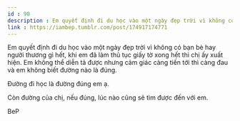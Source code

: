 ```yaml
---
id : 90
description : Em quyết định đi du học vào một ngày đẹp trời vì không có bạn bè hay người thương gì hết, khi em đã làm thủ tục giấy tờ xong hết thì chị ấy xuất hiện. Em không thể diễn tả được nhưng cảm giác càng tiến tới thì càng đau và em không biết đường nào là đúng.
link : https://iambep.tumblr.com/post/174917174771
---
```


Em quyết định đi du học vào một ngày đẹp trời vì không có bạn bè hay người
thương gì hết, khi em đã làm thủ tục giấy tờ xong hết thì chị ấy xuất hiện.
Em không thể diễn tả được nhưng cảm giác càng tiến tới thì càng đau và em
không biết đường nào là đúng.

Đường đi học là đường đúng em ạ.

Còn đường của chị, nếu đúng, lúc nào cũng sẽ tìm được đến với em.

BeP